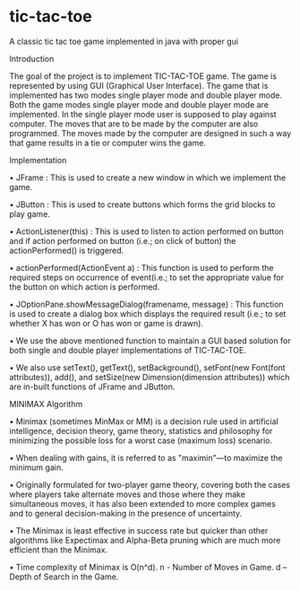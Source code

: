 # tic-tac-toe
A classic tic tac toe game implemented in java with proper gui

Introduction 

The goal of the project is to implement TIC-TAC-TOE game. The game is represented by using GUI (Graphical User Interface). The game that is implemented has two modes single player mode and double player mode. Both the game modes single player mode and double player mode are implemented. In the single player mode user is supposed to play against computer. The moves that are to be made by the computer are also programmed. The moves made by the computer are designed in such a way that game results in a tie or computer wins the game.

Implementation 

•	JFrame : This is used to create a new window in which we implement the game.

•	JButton : This is used to create buttons which forms the grid blocks to play game.

•	ActionListener(this) : This is used to listen to action performed on button and if action performed on button (i.e.; on click of button) the actionPerformed() is triggered. 

•	actionPerformed(ActionEvent a) : This function is used to perform the required steps on occurrence of event(i.e.; to set the appropriate value for the button on which action is performed.

•	JOptionPane.showMessageDialog(framename, message) :  This function is used to create a dialog box which displays the required result (i.e.; to set whether X has won or O has won or game is drawn).

•	We use the above mentioned function to maintain a GUI based solution for both single and double player implementations of TIC-TAC-TOE.

•	We also use setText(), getText(), setBackground(), setFont(new Font(font attributes)), add(), and setSize(new Dimension(dimension attributes)) which are in-built functions of JFrame and JButton.

MINIMAX Algorithm

•	Minimax (sometimes MinMax or MM) is a decision rule used in artificial intelligence, decision theory, game theory, statistics and philosophy for minimizing the possible loss for a worst case (maximum loss) scenario.

•	When dealing with gains, it is referred to as "maximin"—to maximize the minimum gain.

•	Originally formulated for two-player game theory, covering both the cases where players take alternate moves and those where they make simultaneous moves, it has also been extended to more complex games and to general decision-making in the presence of uncertainty.

•	The Minimax is least effective in success rate but quicker than other algorithms like Expectimax and Alpha-Beta pruning which are much more efficient than the Minimax.

•	Time complexity of Minimax is O(n^d). 
n - Number of Moves in Game.
d – Depth of Search in the Game.


